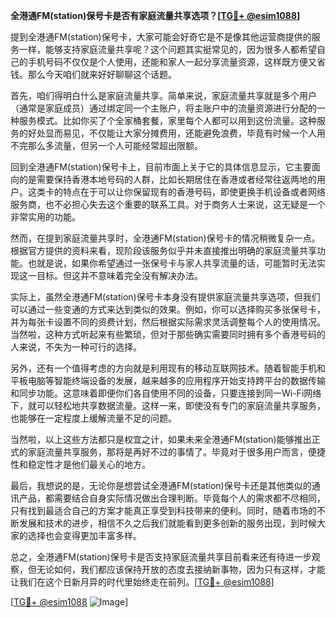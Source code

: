 **全港通FM(station)保号卡是否有家庭流量共享选项？[[TG💪+ @esim1088](https://t.me/s/esim1088)]**

提到全港通FM(station)保号卡，大家可能会好奇它是不是像其他运营商提供的服务一样，能够支持家庭流量共享呢？这个问题其实挺常见的，因为很多人都希望自己的手机号码不仅仅是个人使用，还能和家人一起分享流量资源，这样既方便又省钱。那么今天咱们就来好好聊聊这个话题。

首先，咱们得明白什么是家庭流量共享。简单来说，家庭流量共享就是多个用户（通常是家庭成员）通过绑定同一个主账户，将主账户中的流量资源进行分配的一种服务模式。比如你买了个全家桶套餐，家里每个人都可以用到这份流量。这种服务的好处显而易见，不仅能让大家分摊费用，还能避免浪费，毕竟有时候一个人用不完那么多流量，但另一个人可能经常超出限额。

回到全港通FM(station)保号卡上，目前市面上关于它的具体信息显示，它主要面向的是需要保持香港本地号码的人群，比如长期居住在香港或者经常往返两地的用户。这类卡的特点在于可以让你保留现有的香港号码，即使更换手机设备或者网络服务商，也不必担心失去这个重要的联系工具。对于商务人士来说，这无疑是一个非常实用的功能。

然而，在提到家庭流量共享时，全港通FM(station)保号卡的情况稍微复杂一点。根据官方提供的资料来看，现阶段该服务似乎并未直接推出明确的家庭流量共享功能。也就是说，如果你希望通过一张保号卡与家人共享流量的话，可能暂时无法实现这一目标。但这并不意味着完全没有解决办法。

实际上，虽然全港通FM(station)保号卡本身没有提供家庭流量共享选项，但我们可以通过一些变通的方式来达到类似的效果。例如，你可以选择购买多张保号卡，并为每张卡设置不同的资费计划，然后根据实际需求灵活调整每个人的使用情况。当然啦，这种方式听起来有些繁琐，但对于那些确实需要同时拥有多个香港号码的人来说，不失为一种可行的选择。

另外，还有一个值得考虑的方向就是利用现有的移动互联网技术。随着智能手机和平板电脑等智能终端设备的发展，越来越多的应用程序开始支持跨平台的数据传输和同步功能。这意味着即便你们各自使用不同的设备，只要连接到同一Wi-Fi网络下，就可以轻松地共享数据流量。这样一来，即使没有专门的家庭流量共享服务，也能够在一定程度上缓解流量不足的问题。

当然啦，以上这些方法都只是权宜之计，如果未来全港通FM(station)能够推出正式的家庭流量共享服务，那将是再好不过的事情了。毕竟对于很多用户而言，便捷性和稳定性才是他们最关心的地方。

最后，我想说的是，无论你是想尝试全港通FM(station)保号卡还是其他类似的通讯产品，都需要结合自身实际情况做出合理判断。毕竟每个人的需求都不尽相同，只有找到最适合自己的方案才能真正享受到科技带来的便利。同时，随着市场的不断发展和技术的进步，相信不久之后我们就能看到更多创新的服务出现，到时候大家的选择也会变得更加丰富多样。

总之，全港通FM(station)保号卡是否支持家庭流量共享目前看来还有待进一步观察，但无论如何，我们都应该保持开放的态度去接纳新事物，因为只有这样，才能让我们在这个日新月异的时代里始终走在前列。[[TG💪+ @esim1088](https://t.me/s/esim1088)]

[[TG💪+ @esim1088](https://t.me/s/esim1088) ![Image](https://i.postimg.cc/4NQfJmqS/Snipaste-2025-05-13-00-14-12.png)]